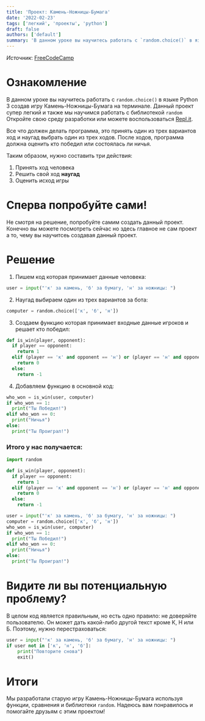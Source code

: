 ```yaml
---
title: 'Проект: Камень-Ножницы-Бумага'
date: '2022-02-23'
tags: ['легкий', 'проекты', 'python']
draft: false
authors: ['default']
summary: 'В данном уроке вы научитесь работать с `random.choice()` в языке Python 3 создав игру Камень-Ножницы-Бумага на терминале.'
---
```


_Источник_: [FreeCodeCamp](https://www.youtube.com/watch?v=8ext9G7xspg&t=1274s)

# Ознакомление

В данном уроке вы научитесь работать с `random.choice()` в языке Python 3 создав игру Камень-Ножницы-Бумага на терминале. Данный проект супер легкий и также мы научимся работать с библиотекой `random` Откройте свою среду разработки или можете воспользоваться [Repl.it](https://repl.it).

Все что должен делать программа, это принять один из трех вариантов ход и наугад выбрать один из трех ходов. После ходов, программа должна оценить кто победил или состоялась ли ничья.

Таким образом, нужно составить три действия:

1. Принять ход человека
2. Решить свой ход **наугад**
3. Оценить исход игры

# Сперва попробуйте сами!

Не смотря на решение, попробуйте самим создать данный проект. Конечно вы можете посмотреть сейчас но здесь главное не сам проект а то, чему вы научитсеь создавая данный проект.

# Решение

1. Пишем код которая принимает данные человека:

```python
user = input("'к' за камень, 'б' за бумагу, 'н' за ножницы: ")
```

2. Наугад выбираем один из трех вариантов за бота:

```python
computer = random.choice(['к', 'б', 'н'])
```

3. Создаем функцию которая принимает входные данные игроков и решает кто победил:

```python
def is_win(player, opponent):
  if player == opponent:
    return 1
  elif (player == 'к' and opponent == 'н') or (player == 'н' and opponent == 'б') or (player == 'б' and opponent == 'к'):
    return 0
  else:
    return -1
```

4. Добавляем функцию в основной код:

```python
who_won = is_win(user, computer)
if who_won == 1:
  print("Ты Победил!")
elif who_won == 0:
  print("Ничья")
else:
  print("Ты Проиграл!")
```

### Итого у нас получается:

```python
import random

def is_win(player, opponent):
  if player == opponent:
    return 1
  elif (player == 'к' and opponent == 'н') or (player == 'н' and opponent == 'б') or (player == 'б' and opponent == 'к'):
    return 0
  else:
    return -1

user = input("'к' за камень, 'б' за бумагу, 'н' за ножницы: ")
computer = random.choice(['к', 'б', 'н'])
who_won = is_win(user, computer)
if who_won == 1:
  print("Ты Победил!")
elif who_won == 0:
  print("Ничья")
else:
  print("Ты Проиграл!")
```

# Видите ли вы потенциальную проблему?

В целом код является правильным, но есть одно правило: не доверяйте пользователю. Он может дать какой-либо другой текст кроме К, Н или Б. Поэтому, нужно перестраховаться:

```python
user = input("'к' за камень, 'б' за бумагу, 'н' за ножницы: ")
if user not in ['к', 'н', 'б']:
    print("Повторите снова")
    exit()
```

# Итоги

Мы разработали старую игру Камень-Ножницы-Бумага используя функции, сравнения и библиотеки `random`. Надеюсь вам понравилось и помогайте друзьям с этим проектом!
